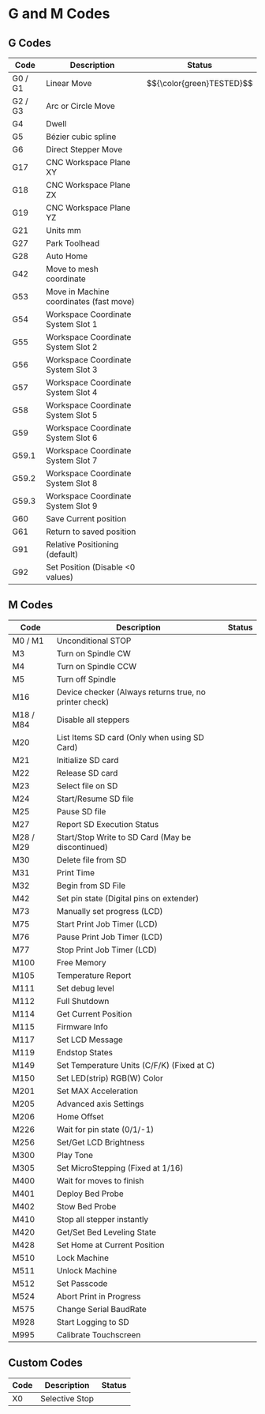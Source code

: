 # G and M Codes

## G Codes

| Code    | Description                                         | Status                   |
|---------|-----------------------------------------------------|--------------------------|
| G0 / G1 | Linear Move                                         | $${\color{green}TESTED}$$|
| G2 / G3 | Arc or Circle Move                                  |                          |
| G4      | Dwell                                               |                          |
| G5      | Bézier cubic spline                                 |                          |
| G6      | Direct Stepper Move                                 |                          |
| G17     | CNC Workspace Plane XY                              |                          |
| G18     | CNC Workspace Plane ZX                              |                          |
| G19     | CNC Workspace Plane YZ                              |                          |
| G21     | Units mm                                            |                          |
| G27     | Park Toolhead                                       |                          |
| G28     | Auto Home                                           |                          |
| G42     | Move to mesh coordinate                             |                          |
| G53     | Move in Machine coordinates (fast move)             |                          |
| G54     | Workspace Coordinate System Slot 1                  |                          |
| G55     | Workspace Coordinate System Slot 2                  |                          |
| G56     | Workspace Coordinate System Slot 3                  |                          |
| G57     | Workspace Coordinate System Slot 4                  |                          |
| G58     | Workspace Coordinate System Slot 5                  |                          |
| G59     | Workspace Coordinate System Slot 6                  |                          |
| G59.1   | Workspace Coordinate System Slot 7                  |                          |
| G59.2   | Workspace Coordinate System Slot 8                  |                          |
| G59.3   | Workspace Coordinate System Slot 9                  |                          |
| G60     | Save Current position                               |                          |
| G61     | Return to saved position                            |                          |
| G91     | Relative Positioning (default)                      |                          |
| G92     | Set Position (Disable <0 values)                    |                          |

## M Codes

| Code    | Description                                         | Status                   |
|---------|-----------------------------------------------------|--------------------------|
| M0 / M1 | Unconditional STOP                                  |                          |
| M3      | Turn on Spindle CW                                  |                          |
| M4      | Turn on Spindle CCW                                 |                          |
| M5      | Turn off Spindle                                    |                          |
| M16     | Device checker (Always returns true, no printer check) |                          |
| M18 / M84 | Disable all steppers                              |                          |
| M20     | List Items SD card (Only when using SD Card)        |                          |
| M21     | Initialize SD card                                  |                          |
| M22     | Release SD card                                     |                          |
| M23     | Select file on SD                                   |                          |
| M24     | Start/Resume SD file                                |                          |
| M25     | Pause SD file                                       |                          |
| M27     | Report SD Execution Status                          |                          |
| M28 / M29 | Start/Stop Write to SD Card (May be discontinued) |                          |
| M30     | Delete file from SD                                 |                          |
| M31     | Print Time                                          |                          |
| M32     | Begin from SD File                                  |                          |
| M42     | Set pin state (Digital pins on extender)            |                          |
| M73     | Manually set progress (LCD)                         |                          |
| M75     | Start Print Job Timer (LCD)                         |                          |
| M76     | Pause Print Job Timer (LCD)                         |                          |
| M77     | Stop Print Job Timer (LCD)                          |                          |
| M100    | Free Memory                                         |                          |
| M105    | Temperature Report                                  |                          |
| M111    | Set debug level                                     |                          |
| M112    | Full Shutdown                                       |                          |
| M114    | Get Current Position                                |                          |
| M115    | Firmware Info                                       |                          |
| M117    | Set LCD Message                                     |                          |
| M119    | Endstop States                                      |                          |
| M149    | Set Temperature Units (C/F/K) (Fixed at C)          |                          |
| M150    | Set LED(strip) RGB(W) Color                         |                          |
| M201    | Set MAX Acceleration                                |                          |
| M205    | Advanced axis Settings                              |                          |
| M206    | Home Offset                                         |                          |
| M226    | Wait for pin state (0/1/-1)                         |                          |
| M256    | Set/Get LCD Brightness                              |                          |
| M300    | Play Tone                                           |                          |
| M305    | Set MicroStepping (Fixed at 1/16)                   |                          |
| M400    | Wait for moves to finish                            |                          |
| M401    | Deploy Bed Probe                                    |                          |
| M402    | Stow Bed Probe                                      |                          |
| M410    | Stop all stepper instantly                          |                          |
| M420    | Get/Set Bed Leveling State                          |                          |
| M428    | Set Home at Current Position                        |                          |
| M510    | Lock Machine                                        |                          |
| M511    | Unlock Machine                                      |                          |
| M512    | Set Passcode                                        |                          |
| M524    | Abort Print in Progress                             |                          |
| M575    | Change Serial BaudRate                              |                          |
| M928    | Start Logging to SD                                 |                          |
| M995    | Calibrate Touchscreen                               |                          |

## Custom Codes

| Code | Description                      | Status                   |
|------|----------------------------------|--------------------------|
| X0   | Selective Stop                   |                          |
